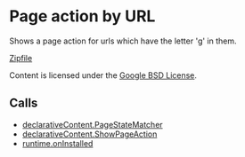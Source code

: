 
Page action by URL
=======

Shows a page action for urls which have the letter 'g' in them.

[Zipfile](http://developer.chrome.com/extensions/examples/api/pageAction/pageaction_by_url.zip)

Content is licensed under the [Google BSD License](https://developers.google.com/open-source/licenses/bsd).

Calls
-----

* [declarativeContent.PageStateMatcher](https://developer.chrome.com/extensions/declarativeContent#type-PageStateMatcher)
* [declarativeContent.ShowPageAction](https://developer.chrome.com/extensions/declarativeContent#type-ShowPageAction)
* [runtime.onInstalled](https://developer.chrome.com/extensions/runtime#event-onInstalled)